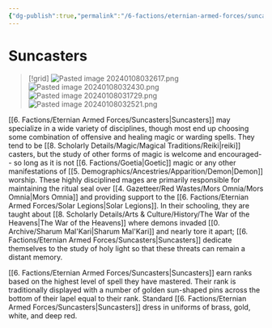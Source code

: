 ```yaml
---
{"dg-publish":true,"permalink":"/6-factions/eternian-armed-forces/suncasters/","noteIcon":""}
---
```


# Suncasters

>[!grid]
>![Pasted image 20240108032617.png](/img/user/x.%20Assets/Attachments/Pasted%20image%2020240108032617.png)
>![Pasted image 20240108032430.png](/img/user/x.%20Assets/Attachments/Pasted%20image%2020240108032430.png)
>![Pasted image 20240108031729.png](/img/user/x.%20Assets/Attachments/Pasted%20image%2020240108031729.png)
>![Pasted image 20240108032521.png](/img/user/x.%20Assets/Attachments/Pasted%20image%2020240108032521.png)

[[6. Factions/Eternian Armed Forces/Suncasters\|Suncasters]] may specialize in a wide variety of disciplines, though most end up choosing some combination of offensive and healing magic or warding spells. They tend to be [[8. Scholarly Details/Magic/Magical Traditions/Reiki\|reiki]] casters, but the study of other forms of magic is welcome and encouraged-- so long as it is not [[6. Factions/Goetia\|Goetic]] magic or any other manifestations of [[5. Demographics/Ancestries/Apparition/Demon\|Demon]] worship. These highly disciplined mages are primarily responsible for maintaining the ritual seal over [[4. Gazetteer/Red Wastes/Mors Omnia/Mors Omnia\|Mors Omnia]] and providing support to the [[6. Factions/Eternian Armed Forces/Solar Legions\|Solar Legions]]. In their schooling, they are taught about [[8. Scholarly Details/Arts & Culture/History/The War of the Heavens\|The War of the Heavens]] where demons invaded [[0. Archive/Sharum Mal'Kari\|Sharum Mal'Kari]] and nearly tore it apart; [[6. Factions/Eternian Armed Forces/Suncasters\|Suncasters]] dedicate themselves to the study of holy light so that these threats can remain a distant memory. 

[[6. Factions/Eternian Armed Forces/Suncasters\|Suncasters]] earn ranks based on the highest level of spell they have mastered. Their rank is traditionally displayed with a number of golden sun-shaped pins across the bottom of their lapel equal to their rank. Standard [[6. Factions/Eternian Armed Forces/Suncasters\|Suncasters]] dress in uniforms of brass, gold, white, and deep red. 